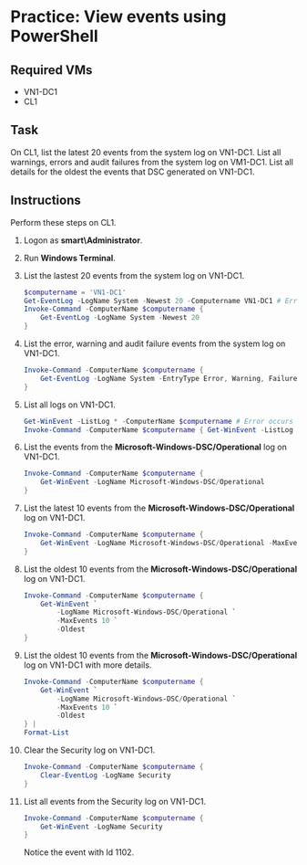 # Practice: View events using PowerShell

## Required VMs

* VN1-DC1
* CL1

## Task

On CL1, list the latest 20 events from the system log on VN1-DC1. List all warnings, errors and audit failures from the system log on VM1-DC1. List all details for the oldest the events that DSC generated on VN1-DC1.

## Instructions

Perform these steps on CL1.

1. Logon as **smart\Administrator**.
1. Run **Windows Terminal**.
1. List the lastest 20 events from the system log on VN1-DC1.

    ````powershell
    $computername = 'VN1-DC1'
    Get-EventLog -LogName System -Newest 20 -Computername VN1-DC1 # Error occurs
    Invoke-Command -ComputerName $computername { 
        Get-EventLog -LogName System -Newest 20 
    }
    ````


1. List the error, warning and audit failure events from the system log on VN1-DC1.

    ````powershell
    Invoke-Command -ComputerName $computername {
        Get-EventLog -LogName System -EntryType Error, Warning, FailureAudit
    }
    ````

1. List all logs on VN1-DC1.

    ````powershell
    Get-WinEvent -ListLog * -ComputerName $computername # Error occurs
    Invoke-Command -ComputerName $computername { Get-WinEvent -ListLog * }
    ````

1. List the events from the **Microsoft-Windows-DSC/Operational** log on VN1-DC1.

    ````powershell
    Invoke-Command -ComputerName $computername { 
        Get-WinEvent -LogName Microsoft-Windows-DSC/Operational 
    }
    ````

1. List the latest 10 events from the **Microsoft-Windows-DSC/Operational** log on VN1-DC1.

    ````powershell
    Invoke-Command -ComputerName $computername {
        Get-WinEvent -LogName Microsoft-Windows-DSC/Operational -MaxEvents 10 
    }
    ````

1. List the oldest 10 events from the **Microsoft-Windows-DSC/Operational** log on VN1-DC1.

    ````powershell
    Invoke-Command -ComputerName $computername {
        Get-WinEvent `
            -LogName Microsoft-Windows-DSC/Operational `
            -MaxEvents 10 `
            -Oldest
    }
    ````

1. List the oldest 10 events from the **Microsoft-Windows-DSC/Operational** log on VN1-DC1 with more details.

    ````powershell
    Invoke-Command -ComputerName $computername {
        Get-WinEvent `
            -LogName Microsoft-Windows-DSC/Operational `
            -MaxEvents 10 `
            -Oldest
    } |
    Format-List
    ````

1. Clear the Security log on VN1-DC1.

    ````powershell
    Invoke-Command -ComputerName $computername { 
        Clear-EventLog -LogName Security 
    }
    ````

1. List all events from the Security log on VN1-DC1.

    ````powershell
    Invoke-Command -ComputerName $computername { 
        Get-WinEvent -LogName Security 
    }
    ````

    Notice the event with Id 1102.
